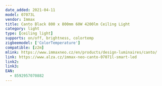 ```yaml
---
date_added: 2021-04-11
model: 07073L
vendor: Immax
title: Canto Black 800 x 800mm 60W 4200lm Ceiling Light
category: light
type: [ceiling light]
supports: on/off, brightness, colortemp
zigbeemodel: ['ColorTemperature']
compatible: [z2m]
mlink: https://www.immaxneo.cz/en/products/design-luminaires/canto/
link: https://www.alza.cz/immax-neo-canto-07071l-smart-led
link2: 
link3: 
EAN:
  - 8592957070882
---
```

